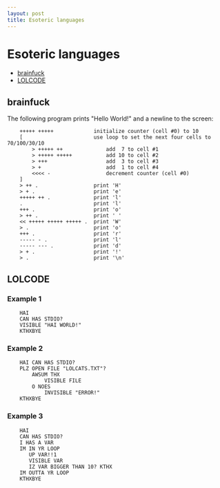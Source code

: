 ```yaml
---
layout: post
title: Esoteric languages
---
```


# Esoteric languages #

-   [brainfuck](http://en.wikipedia.org/wiki/Brainfuck)
-   [LOLCODE](http://en.wikipedia.org/wiki/LOLCODE)

## brainfuck ##

The following program prints "Hello World!" and a newline to the screen:

        +++++ +++++             initialize counter (cell #0) to 10
        [                       use loop to set the next four cells to 70/100/30/10
            > +++++ ++              add  7 to cell #1
            > +++++ +++++           add 10 to cell #2 
            > +++                   add  3 to cell #3
            > +                     add  1 to cell #4
            <<<< -                  decrement counter (cell #0)
        ]                   
        > ++ .                  print 'H'
        > + .                   print 'e'
        +++++ ++ .              print 'l'
        .                       print 'l'
        +++ .                   print 'o'
        > ++ .                  print ' '
        << +++++ +++++ +++++ .  print 'W'
        > .                     print 'o'
        +++ .                   print 'r'
        ----- - .               print 'l'
        ----- --- .             print 'd'
        > + .                   print '!'
        > .                     print '\n'


## LOLCODE ##

### Example 1 ###
        HAI
        CAN HAS STDIO?
        VISIBLE "HAI WORLD!"
        KTHXBYE

### Example 2 ###
        HAI CAN HAS STDIO?
        PLZ OPEN FILE "LOLCATS.TXT"?
            AWSUM THX
                VISIBLE FILE
            O NOES
                INVISIBLE "ERROR!"
        KTHXBYE

### Example 3 ###
        HAI
        CAN HAS STDIO?
        I HAS A VAR
        IM IN YR LOOP
           UP VAR!!1
           VISIBLE VAR
           IZ VAR BIGGER THAN 10? KTHX
        IM OUTTA YR LOOP
        KTHXBYE


